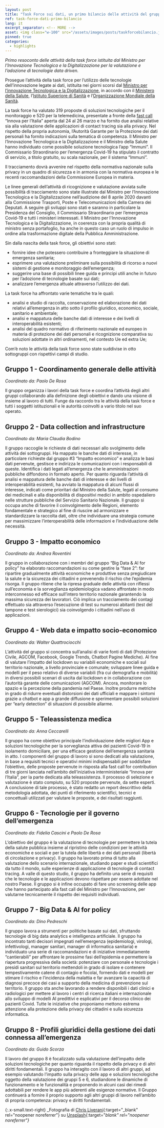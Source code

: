 ```yaml
---
layout: post
title: "Task Force sui dati, un primo bilancio delle attività del gruppo di lavoro"
ref: task-force-dati-primo-bilancio
lang: it
excerpt_separator: <!-- MORE -->
asset: <img class="w-100" src="/assets/images/posts/taskforcebilancio.jpg" alt="La task force al lavoro"/>
pinned: true
categories:
  - highlights
---
```


_Primo resoconto delle attività della task force istituita dal Ministro per l’Innovazione Tecnologica e la Digitalizzazione per la valutazione e l’adozione di tecnologie data driven._

<!-- MORE -->

Prosegue l’attività della task force per l’utilizzo delle tecnologie dell’innovazione legate ai dati, istituita nei giorni scorsi dal [Ministro per l’innovazione Tecnologica e la Digitalizzazione](https://innovazione.gov.it/), in accordo con il [Ministero della Salute](http://www.salute.gov.it/portale/home.html), l’[Istituto Superiore di Sanità](https://www.iss.it/) e l’[Organizzazione Mondiale della Sanità](https://www.who.int/).

La task force ha valutato 319 proposte di soluzioni tecnologiche per il monitoraggio e 520 per la telemedicina, presentate a fronte della [fast call](https://innovazione.gov.it/telemedicina-e-sistemi-di-monitoraggio-una-call-per-tecnologie-per-il-contrasto-alla-diffusione-del-covid-19/) “Innova per l’Italia” aperta dal 24 al 26 marzo e ha fornito due analisi relative sia  alla valutazione delle applicazioni di contact tracing sia alla privacy. Nel rispetto della propria autonomia, l’Autorità Garante per la Protezione dei dati personali ha fornito indicazioni sulla tematica di competenza. Il Ministro per l’Innovazione Tecnologica e la Digitalizzazione e il Ministro della Salute hanno individuato come possibile soluzione tecnologica l’app “Immuni”. Il Commissario Straordinario per l’emergenza Covid-19 ha stipulato il contratto di servizio, a titolo gratuito, su scala nazionale, per il sistema “Immuni”.

Il tracciamento dovrà avvenire nel rispetto della normativa nazionale sulla privacy in un quadro di sicurezza e in armonia con la normativa europea e le recenti raccomandazioni della Commissione Europea in materia.

Le linee generali dell’attività di ricognizione e valutazione avviata sulle possibilità di tracciamento sono state illustrate dal Ministro per l’Innovazione Tecnologica e la Digitalizzazione nell’audizione del 8 aprile 2020 davanti alla Commissione Trasporti, Poste e Telecomunicazioni della Camera dei Deputati. A seguire gli sviluppi sono stati e saranno in particolare la Presidenza del Consiglio, il Commissario Straordinario per l’emergenza Covid-19 e tutti i ministeri interessati. Il Ministro per l'Innovazione Tecnologica e la Digitalizzazione, in coerenza con la propria qualità di ministro senza portafoglio, ha anche in questo caso un ruolo di impulso in ordine alla trasformazione digitale della Pubblica Amministrazione. 

Sin dalla nascita della task force, gli obiettivi sono stati:

- fornire idee che potessero contribuire a fronteggiare la situazione di emergenza sanitaria;
- esprimere una valutazione preliminare sulla possibilità di ricorso a nuovi sistemi di gestione e monitoraggio dell’emergenza;
- suggerire una base di possibili linee guida e principi utili anche in futuro per l’adozione di tecnologie basate sui dati;
- analizzare l’emergenza attuale attraverso l’utilizzo dei dati.

La task force ha affrontato varie tematiche tra le quali:

- analisi e studio di raccolta, conservazione ed elaborazione dei dati relativi all’emergenza in atto sotto il profilo giuridico, economico, sociale, sanitario e ambientale;
- analisi e mappatura delle banche dati di interesse e dei livelli di interoperabilità esistenti;
- analisi del quadro normativo di riferimento nazionale ed europeo in materia di protezione dei dati personali e ricognizione comparativa su soluzioni adottate in altri ordinamenti, nel contesto Ue ed extra Ue;

Com’è noto le attività della task force sono state suddivise in otto sottogruppi con rispettivi campi di studio.

## Gruppo 1 - Coordinamento generale delle attività
*Coordinato da: Paolo De Rosa*

Il gruppo organizza i lavori della task force e coordina l’attività degli altri gruppi collaborando alla definizione degli obiettivi e dando una visione di insieme al lavoro di tutti. Funge da raccordo tra le attività della task force e tutti i soggetti istituzionali e le autorità coinvolti a vario titolo nel suo operato.

## Gruppo 2 - Data collection and infrastructure
*Coordinato da: Maria Claudia Bodino*

Il gruppo raccoglie le richieste di dati necessari allo svolgimento delle attività dei sottogruppi. Ha mappato le banche dati di interesse, in particolare richieste dal gruppo #3 “Impatto economico” e analizza le basi dati pervenute, gestisce e indirizza le comunicazioni con i responsabili di queste. Identifica i dati legati all’emergenza che le amministrazioni pubbliche diffondono in formato aperto. Per quanto riguarda l’attività di analisi e mappatura delle banche dati di interesse e dei livelli di interoperabilità esistenti, ha avviato la mappatura di alcuni flussi di interesse, indicati come prioritari dal Ministro della Salute, legati al consumo dei medicinali e alla disponibilità di dispositivi medici in ambito ospedaliero nelle strutture pubbliche del Servizio Sanitario Nazionale. Il gruppo si occupa anche di favorire il coinvolgimento delle Regioni, elemento fondamentale e strategico al fine di riuscire ad armonizzare e standardizzare la raccolta dati, oltre che individuare una strategia comune per massimizzare l’interoperabilità delle informazioni e l’individuazione delle necessità.

## Gruppo 3 - Impatto economico
*Coordinato da: Andrea Roventini*

Il gruppo in collaborazione con i membri del gruppo “Big Data & AI for policy” ha elaborato raccomandazioni su come gestire la “fase 2”: far ripartire gradualmente attività economiche e produttive senza pregiudicare la salute e la sicurezza dei cittadini e prevenendo il rischio che l’epidemia risorga. Il gruppo ritiene che la ripresa graduale delle attività con riflessi sull’economia e la sorveglianza epidemiologica vadano affrontate in modo interconnesso ed efficace sull’intero territorio nazionale garantendo la massima sicurezza dei lavoratori. Ciò implica un tracciamento dei contagi effettuato sia attraverso l’esecuzione di test su numerosi abitanti (test del tampone e test sierologici) sia coinvolgendo i cittadini nell’uso di applicazioni. 

## Gruppo 4 - Web data e impatto socio-economico
*Coordinato da: Walter Quattrociocchi*

L’attività del gruppo si concentra sull’analisi di varie fonti di dati (Protezione Civile, AGCOM, Facebook, Google Trends, Chatbot Pagine Mediche). Al fine di valutare l’impatto del lockdown su variabili economiche e sociali sul territorio nazionale, a livello provinciale e comunale; sviluppare linee guida e modelli per il peso relativo di diverse variabili (fra cui demografia e mobilità) in diversi possibili scenari di uscita dal lockdown e in collaborazione con l’autorità garante delle comunicazioni (AGCOM). Ancora, monitorare lo spazio e la percezione della pandemia nel Paese. Inoltre produrre metriche in grado di ridurre eventuali distorsioni dei dati ufficiali e mappare i sintomi grazie a chatbot e app a grande diffusione e sperimentare possibili soluzioni per “early detection” di situazioni di possibile allarme.

## Gruppo 5 - Teleassistenza medica
*Coordinato da: Anna Ceccarelli*

Il gruppo ha come obiettivo principale l’individuazione delle migliori App e soluzioni tecnologiche per la sorveglianza attiva dei pazienti Covid-19 in isolamento domiciliare, per una efficace gestione dell’emergenza sanitaria in atto. I componenti del gruppo di lavoro si sono dedicati alla valutazione, in base a requisiti tecnici e operativi minimi indispensabili per soddisfare l’obiettivo, delle proposte pervenute in risposta alla fast call for contribution di tre giorni lanciata nell’ambito dell’iniziativa interministeriale “Innova per l’Italia”, per la parte dedicata alla teleassistenza. Il processo di selezione e valutazione è stato compiuto, su 520 proposte pervenute, da sette esperti. A conclusione di tale processo, è stato redatto un report descrittivo della metodologia adottata, dei punti di riferimento scientifici, tecnici e concettuali utilizzati per valutare le proposte, e dei risultati raggiunti.

## Gruppo 6 - Tecnologie per il governo dell’emergenza
*Coordinato da: Fidelia Cascini e Paolo De Rosa*

L’obiettivo del gruppo è la valutazione di tecnologie per permettere la tutela della salute pubblica insieme al ripristino delle condizioni per le attività economiche e sociali e per la tutela delle libertà e dei dati personali (libertà di circolazione e privacy). Il gruppo ha lavorato prima di tutto alla valutazione dello scenario internazionale, studiando paper e studi scientifici da tutto il mondo, sulle esperienze di applicazione di tecnologie di contact tracing. A valle di questo studio, il gruppo ha definito una serie di requisiti che le tecnologie e le applicazioni devono rispettare per essere adottate nel nostro Paese. Il gruppo si è infine occupato di fare uno screening delle app che hanno partecipato alla fast call del Ministro per l’Innovazione, per valutarne tecnicamente il rispetto dei requisiti individuati.

## Gruppo 7 - Big Data & AI for policy
*Coordinato da: Dino Pedreschi*

Il gruppo lavora a strumenti per politiche basate sui dati, sfruttando tecnologie di big data analytics e intelligenza artificiale. Il gruppo ha incontrato tanti decisori impegnati nell’emergenza (epidemiologi, virologi, infettivologi, manager sanitari, manager di informatica sanitaria) e individuato una serie di raccomandazioni e di iniziative immediatamente “cantierabili” per affrontare le prossime fasi dell’epidemia e permettere la riapertura progressiva della società: potenziare con personale e tecnologie i presidi sanitari sul territorio mettendoli in grado di isolare e contenere tempestivamente catene di contagio e focolai, fornendo dati e modelli per stimare il rischio e l’incidenza della malattia e far avanzare la capacità di diagnosi precoce dei casi a supporto della medicina di prevenzione sul territorio. Il gruppo sta anche lavorando a rendere disponibili i dati clinici e radiologici per mettere al lavoro i centri di ricerca italiani e internazionale allo sviluppo di modelli AI predittivi e esplicativi per il decorso clinico dei pazienti Covid. Tutte le iniziative che proponiamo mettono estrema attenzione alla protezione della privacy dei cittadini e sulla sicurezza informatica.

## Gruppo 8 - Profili giuridici della gestione dei dati connessa all’emergenza
*Coordinato da: Guido Scorza*

Il lavoro del gruppo 8 è focalizzato sulla valutazione dell’impatto delle soluzioni tecnologiche per quanto riguarda il rispetto della privacy e di altri diritti fondamentali. Il gruppo ha interagito con il lavoro di altri gruppi, ad esempio valutando l’impatto sulla privacy delle app e soluzioni tecnologiche oggetto della valutazione dei gruppi 5 e 6, studiandone le dinamiche di funzionamento e le funzionalità e proponendo in alcuni casi dei rimedi adottabili per rendere le app più aderenti alle esigenze normative. Il Gruppo continuerà a fornire il proprio supporto agli altri gruppi di lavoro nell’ambito di propria competenza: privacy e diritti fondamentali.


{:.x-small.text-right}
_Fotografia di [Chris Liverani](https://unsplash.com/@chrisliverani?utm_source=unsplash&utm_medium=referral&utm_content=creditCopyText){:target="_blank" rel="noopener noreferrer"} su [Unsplash](https://unsplash.com/s/photos/data?utm_source=unsplash&utm_medium=referral&utm_content=creditCopyText){:target="_blank" rel="noopener noreferrer"}_
